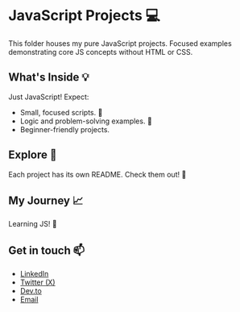 # JavaScript Projects 💻

This folder houses my pure JavaScript projects.  Focused examples demonstrating core JS concepts without HTML or CSS.

## What's Inside 💡

Just JavaScript!  Expect:

*   Small, focused scripts. 📜
*   Logic and problem-solving examples. 🤔
*   Beginner-friendly projects.

## Explore 🧭

Each project has its own README.  Check them out! 📂

## My Journey 📈

Learning JS! 🚀

## Get in touch 📫

*   [LinkedIn](https://www.linkedin.com/in/theumairshakoor/)
*   [Twitter (X)](https://www.x.com/theumairshakoor/)
*   [Dev.to](https://dev.to/umairshakoor/)
*   [Email](mailto:umairshakoor.pro@gmail.com)
